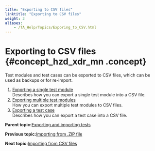 ```yaml
--- 
title: "Exporting to CSV files"
linktitle: "Exporting to CSV files"
weight: 3
aliases: 
    - /TA_Help/Topics/Exporing_to_CSV.html
---
```

# Exporting to CSV files {#concept_hzd_xdr_mn .concept}

Test modules and test cases can be exported to CSV files, which can be used as backups or for re-import.

1.  [Exporting a single test module](../../TA_Help/Topics/Exporing_to_CSV_single_test_module.html)  
Describes how you can export a single test module into a CSV file.
2.  [Exporting multiple test modules](../../TA_Help/Topics/Exporing_to_CSV_multiple_test_modules.html)  
How you can export multiple test modules to CSV files.
3.  [Exporting a test case](../../TA_Help/Topics/Exporing_to_CSV_test_case.html)  
Describes how you can export a test case into a CSV file.

**Parent topic:**[Exporting and importing tests](../../TA_Help/Topics/Project_items_exporting_importing.html)

**Previous topic:**[Importing from .ZIP file](../../TA_Help/Topics/Test_module_importing_from_zip.html)

**Next topic:**[Importing from CSV files](../../TA_Help/Topics/Importing_from_CSV.html)


